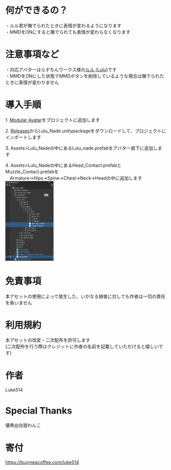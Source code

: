 # 何ができるの？
・ルル君が撫でられたときに表情が変わるようになります  
・MMDをONにすると撫でられても表情が変わらなくなります  
  
# 注意事項など
・対応アバターはらすちんワークス様の[ルル (Lulu)](https://aoikarasu.booth.pm/items/4271776)です  
・MMDをONにした状態でMMDボタンを削除しているような場合は撫でられたときに表情が変わりません  
  
# 導入手順
1.&nbsp;[Modular Avatar](https://modular-avatar.nadena.dev/ja)をプロジェクトに追加します  
  
2.&nbsp;[Releases](https://github.com/Luke-514/Lulu_Nade/releases/latest)からLulu_Nade.unitypackageをダウンロードして、プロジェクトにインポートします  
  
3.&nbsp;Assets>Lulu_Nadeの中にあるLulu_nade.prefabをアバター直下に追加します  
  
4.&nbsp;Assets>Lulu_Nadeの中にあるHead_Contact.prefabとMuzzle_Contact.prefabを  
&emsp;Armature→Hips→Spine→Chest→Neck→Headの中に追加します  
<img src="image/Prefab配置.png" width="30%" />  
  
# 免責事項
本アセットの使用によって発生した、いかなる損害に対しても作者は一切の責任を負いません  
  
# 利用規約
本アセットの改変・二次配布を許可します  
(二次配布を行う際はクレジットに作者の名前を記載していただけると嬉しいです)  
  
# 作者
Luke514  
  
# Special Thanks
優希@白狼わんこ  
  
# 寄付
https://buymeacoffee.com/luke514
